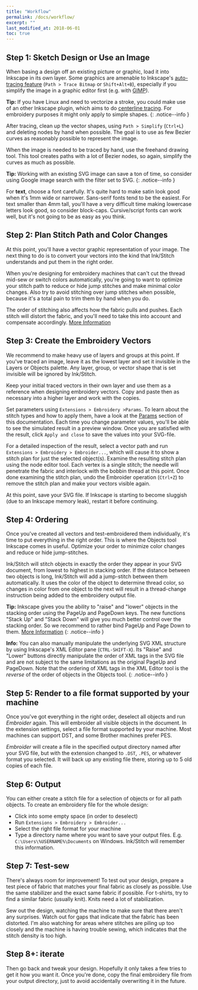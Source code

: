 ```yaml
---
title: "Workflow"
permalink: /docs/workflow/
excerpt: ""
last_modified_at: 2018-06-01
toc: true
---
```

## Step 1: Sketch Design or Use an Image

When basing a design off an existing picture or graphic, load it into Inkscape in its own layer. Some graphics are amenable to Inkscape's [auto-tracing feature](https://inkscape.org/en/doc/tutorials/tracing/tutorial-tracing.html) (`Path > Trace Bitmap` or `Shift+Alt+B`), especially if you simplify the image in a graphic editor first (e.g. with [GIMP](https://www.gimp.org/)).

**Tip:** If you have Linux and need to vectorize a stroke, you could make use of an other Inkscape plugin, which aims to do [centerline tracing](https://github.com/fablabnbg/inkscape-centerline-trace). For embroidery purposes it might only apply to simple shapes.
{: .notice--info }

After tracing, clean up the vector shapes, using `Path > Simplify` (`Ctrl+L`) and deleting nodes by hand when possible. The goal is to use as few Bezier curves as reasonably possible to represent the image.

When the image is needed to be traced by hand, use the freehand drawing tool. This tool creates paths with a lot of Bezier nodes, so again, simplify the curves as much as possible.

**Tip:** Working with an existing SVG image can save a ton of time, so consider using Google image search with the filter set to SVG.
{: .notice--info }

For **text**, choose a font carefully. It's quite hard to make satin look good when it's 1mm wide or narrower. Sans-serif fonts tend to be the easiest. For text smaller than 4mm tall, you'll have a very difficult time making lowercase letters look good, so consider block-caps. Cursive/script fonts can work well, but it's not going to be as easy as you think.


## Step 2: Plan Stitch Path and Color Changes

At this point, you'll have a vector graphic representation of your image. The next thing to do is to convert your vectors into the kind that Ink/Stitch understands and put them in the right order.

When you're designing for embroidery machines that can't cut the thread mid-sew or switch colors automatically, you're going to want to optimize your stitch path to reduce or hide jump stitches and make minimal color changes. Also try to avoid stitching over jump stitches when possible, because it's a total pain to trim them by hand when you do.

The order of stitching also affects how the fabric pulls and pushes. Each stitch will distort the fabric, and you'll need to take this into account and compensate accordingly. [More Information](/tutorials/push-pull-compensation/)

## Step 3: Create the Embroidery Vectors

We recommend to make heavy use of layers and groups at this point. If you've traced an image, leave it as the lowest layer and set it invisible in the Layers or Objects palette. Any layer, group, or vector shape that is set invisible will be ignored by Ink/Stitch.

Keep your initial traced vectors in their own layer and use them as a reference when designing embroidery vectors. Copy and paste then as necessary into a higher layer and work with the copies.

Set parameters using `Extensions > Embroidery >Params`. To learn about the stitch types and how to apply them, have a look at the [Params](/docs/params/) section of this documentation. Each time you change parameter values, you'll be able to see the simulated result in a preview window. Once you are satisfied with the result, click `Apply and close` to save the values into your SVG-file.

For a detailed inspection of the result, select a vector path and run `Extensions > Embroidery > Embroider...`, which will cause it to show a stitch plan for just the selected object(s). Examine the resulting stitch plan using the node editor tool. Each vertex is a single stitch; the needle will penetrate the fabric and interlock with the bobbin thread at this point. Once done examining the stitch plan, undo the Embroider operation (`Ctrl+Z`) to remove the stitch plan and make your vectors visible again.

At this point, save your SVG file. If Inkscape is starting to become sluggish (due to an Inkscape memory leak), restart it before continuing.

## Step 4: Ordering

Once you've created all vectors and test-embroidered them individually, it's time to put everything in the right order. This is where the Objects tool Inkscape comes in useful. Optimize your order to minimize color changes and reduce or hide jump-stitches.

Ink/Stitch will stitch objects in exactly the order they appear in your SVG document, from lowest to highest in stacking order. If the distance between two objects is long, Ink/Stitch will add a jump-stitch between them automatically. It uses the color of the object to determine thread color, so changes in color from one object to the next will result in a thread-change instruction being added to the embroidery output file.

**Tip:** Inkscape gives you the ability to "raise" and "lower" objects in the stacking order using the PageUp and PageDown keys. The new functions "Stack Up" and "Stack Down" will give you much better control over the stacking order. So we recommend to rather bind PageUp and Page Down to them. [More Information](/docs/customize/#shortcut-keys)
{: .notice--info }

**Info:** You can also manually manipulate the underlying SVG XML structure by using Inkscape's XML Editor pane (`CTRL-SHIFT-X`). Its "Raise" and "Lower" buttons directly manipulate the order of XML tags in the SVG file and are not subject to the same limitations as the original PageUp and PageDown. Note that the ordering of XML tags in the XML Editor tool is the _reverse_ of the order of objects in the Objects tool.
{: .notice--info }

## Step 5: Render to a file format supported by your machine

Once you've got everything in the right order, deselect all objects and run *Embroider* again. This will embroider all visible objects in the document. In the extension settings, select a file format supported by your machine. Most machines can support DST, and some Brother machines prefer PES.

*Embroider* will create a file in the specified output directory named after your SVG file, but with the extension changed to `.DST`, `.PES`, or whatever format you selected. It will back up any existing file there, storing up to 5 old copies of each file.

## Step 6: Output

You can either create a stitch file for a selection of objects or for all path objects. To create an embroidery file for the whole design:

* Click into some empty space (in order to deselect)
* Run `Extensions > Embroidery > Embroider...`
* Select the right file format for your machine
* Type a directory name where you want to save your output files. E.g. `C:\Users\%USERNAME%\Documents` on Windows. Ink/Stitch will remember this information.

## Step 7: Test-sew

There's always room for improvement! To test out your design, prepare a test piece of fabric that matches your final fabric as closely as possible. Use the same stabilizer and the exact same fabric if possible. For t-shirts, try to find a similar fabric (usually knit). Knits need a lot of stabilization.

Sew out the design, watching the machine to make sure that there aren't any surprises. Watch out for gaps that indicate that the fabric has been distorted. I'm also watching for areas where stitches are piling up too closely and the machine is having trouble sewing, which indicates that the stitch density is too high.

## Step 8+: iterate

Then go back and tweak your design. Hopefully it only takes a few tries to get it how you want it. Once you're done, copy the final embroidery file from your output directory, just to avoid accidentally overwriting it in the future.

